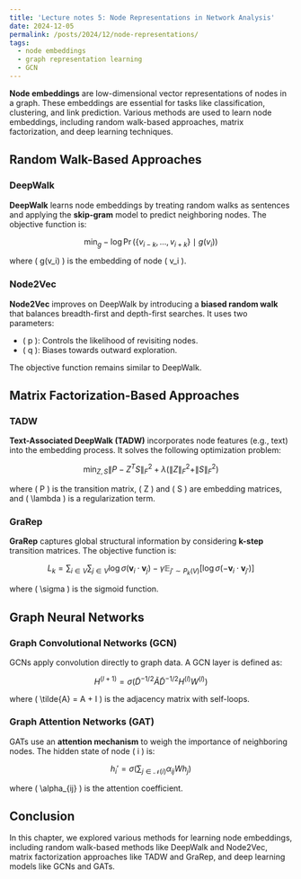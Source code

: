 ```yaml
---
title: 'Lecture notes 5: Node Representations in Network Analysis'
date: 2024-12-05
permalink: /posts/2024/12/node-representations/
tags:
  - node embeddings
  - graph representation learning
  - GCN
---
```




**Node embeddings** are low-dimensional vector representations of nodes in a graph. These embeddings are essential for tasks like classification, clustering, and link prediction. Various methods are used to learn node embeddings, including random walk-based approaches, matrix factorization, and deep learning techniques.

## Random Walk-Based Approaches

### DeepWalk

**DeepWalk** learns node embeddings by treating random walks as sentences and applying the **skip-gram** model to predict neighboring nodes. The objective function is:

$$
\min_g -\log \Pr(\{v_{i-k}, \dots, v_{i+k} \} \mid g(v_i))
$$

where \( g(v_i) \) is the embedding of node \( v_i \).

### Node2Vec

**Node2Vec** improves on DeepWalk by introducing a **biased random walk** that balances breadth-first and depth-first searches. It uses two parameters:
- \( p \): Controls the likelihood of revisiting nodes.
- \( q \): Biases towards outward exploration.

The objective function remains similar to DeepWalk.

## Matrix Factorization-Based Approaches

### TADW

**Text-Associated DeepWalk (TADW)** incorporates node features (e.g., text) into the embedding process. It solves the following optimization problem:

$$
\min_{Z, S} \|P - Z^T S\|_F^2 + \lambda (\|Z\|_F^2 + \|S\|_F^2)
$$

where \( P \) is the transition matrix, \( Z \) and \( S \) are embedding matrices, and \( \lambda \) is a regularization term.

### GraRep

**GraRep** captures global structural information by considering **k-step** transition matrices. The objective function is:

$$
L_k = \sum_{i \in V} \sum_{j \in V} \log \sigma( \mathbf{v}_i \cdot \mathbf{v}_j ) - \gamma \mathbb{E}_{j' \sim P_k(V)} [\log \sigma(- \mathbf{v}_i \cdot \mathbf{v}_{j'})]
$$

where \( \sigma \) is the sigmoid function.

## Graph Neural Networks

### Graph Convolutional Networks (GCN)

GCNs apply convolution directly to graph data. A GCN layer is defined as:

$$
H^{(l+1)} = \sigma(\tilde{D}^{-1/2} \tilde{A} \tilde{D}^{-1/2} H^{(l)} W^{(l)})
$$

where \( \tilde{A} = A + I \) is the adjacency matrix with self-loops.

### Graph Attention Networks (GAT)

GATs use an **attention mechanism** to weigh the importance of neighboring nodes. The hidden state of node \( i \) is:

$$
h_i' = \sigma \left( \sum_{j \in \mathcal{N}(i)} \alpha_{ij} W h_j \right)
$$

where \( \alpha_{ij} \) is the attention coefficient.

## Conclusion

In this chapter, we explored various methods for learning node embeddings, including random walk-based methods like DeepWalk and Node2Vec, matrix factorization approaches like TADW and GraRep, and deep learning models like GCNs and GATs.

